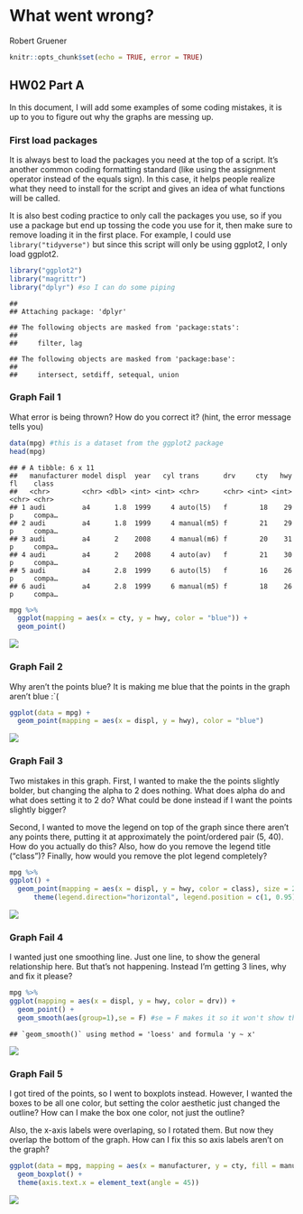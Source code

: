 What went wrong?
================
Robert Gruener

``` r
knitr::opts_chunk$set(echo = TRUE, error = TRUE)
```

## HW02 Part A

In this document, I will add some examples of some coding mistakes, it
is up to you to figure out why the graphs are messing up.

### First load packages

It is always best to load the packages you need at the top of a script.
It’s another common coding formatting standard (like using the
assignment operator instead of the equals sign). In this case, it helps
people realize what they need to install for the script and gives an
idea of what functions will be called.

It is also best coding practice to only call the packages you use, so if
you use a package but end up tossing the code you use for it, then make
sure to remove loading it in the first place. For example, I could use
`library("tidyverse")` but since this script will only be using ggplot2,
I only load ggplot2.

``` r
library("ggplot2")
library("magrittr") 
library("dplyr") #so I can do some piping
```

    ## 
    ## Attaching package: 'dplyr'

    ## The following objects are masked from 'package:stats':
    ## 
    ##     filter, lag

    ## The following objects are masked from 'package:base':
    ## 
    ##     intersect, setdiff, setequal, union

### Graph Fail 1

What error is being thrown? How do you correct it? (hint, the error
message tells you)

``` r
data(mpg) #this is a dataset from the ggplot2 package
head(mpg)
```

    ## # A tibble: 6 x 11
    ##   manufacturer model displ  year   cyl trans      drv     cty   hwy fl    class 
    ##   <chr>        <chr> <dbl> <int> <int> <chr>      <chr> <int> <int> <chr> <chr> 
    ## 1 audi         a4      1.8  1999     4 auto(l5)   f        18    29 p     compa…
    ## 2 audi         a4      1.8  1999     4 manual(m5) f        21    29 p     compa…
    ## 3 audi         a4      2    2008     4 manual(m6) f        20    31 p     compa…
    ## 4 audi         a4      2    2008     4 auto(av)   f        21    30 p     compa…
    ## 5 audi         a4      2.8  1999     6 auto(l5)   f        16    26 p     compa…
    ## 6 audi         a4      2.8  1999     6 manual(m5) f        18    26 p     compa…

``` r
mpg %>% 
  ggplot(mapping = aes(x = cty, y = hwy, color = "blue")) +
  geom_point()
```

![](HW02_A_Graph-Fails_files/figure-gfm/unnamed-chunk-1-1.png)<!-- -->

### Graph Fail 2

Why aren’t the points blue? It is making me blue that the points in the
graph aren’t blue :\`(

``` r
ggplot(data = mpg) + 
  geom_point(mapping = aes(x = displ, y = hwy), color = "blue")
```

![](HW02_A_Graph-Fails_files/figure-gfm/unnamed-chunk-2-1.png)<!-- -->

### Graph Fail 3

Two mistakes in this graph. First, I wanted to make the the points
slightly bolder, but changing the alpha to 2 does nothing. What does
alpha do and what does setting it to 2 do? What could be done instead if
I want the points slightly bigger?

Second, I wanted to move the legend on top of the graph since there
aren’t any points there, putting it at approximately the point/ordered
pair (5, 40). How do you actually do this? Also, how do you remove the
legend title (“class”)? Finally, how would you remove the plot legend
completely?

``` r
mpg %>% 
ggplot() + 
  geom_point(mapping = aes(x = displ, y = hwy, color = class), size = 2)+  
      theme(legend.direction="horizontal", legend.position = c(1, 0.95), legend.justification = c("right", "top"), legend.title =element_blank() ) # + theme(legend.position = "none")
```

![](HW02_A_Graph-Fails_files/figure-gfm/unnamed-chunk-3-1.png)<!-- -->

### Graph Fail 4

I wanted just one smoothing line. Just one line, to show the general
relationship here. But that’s not happening. Instead I’m getting 3
lines, why and fix it please?

``` r
mpg %>% 
ggplot(mapping = aes(x = displ, y = hwy, color = drv)) + 
  geom_point() + 
  geom_smooth(aes(group=1),se = F) #se = F makes it so it won't show the error in the line of fit
```

    ## `geom_smooth()` using method = 'loess' and formula 'y ~ x'

![](HW02_A_Graph-Fails_files/figure-gfm/unnamed-chunk-4-1.png)<!-- -->

### Graph Fail 5

I got tired of the points, so I went to boxplots instead. However, I
wanted the boxes to be all one color, but setting the color aesthetic
just changed the outline? How can I make the box one color, not just the
outline?

Also, the x-axis labels were overlaping, so I rotated them. But now they
overlap the bottom of the graph. How can I fix this so axis labels
aren’t on the
graph?

``` r
ggplot(data = mpg, mapping = aes(x = manufacturer, y = cty, fill = manufacturer)) + 
  geom_boxplot() + 
  theme(axis.text.x = element_text(angle = 45))
```

![](HW02_A_Graph-Fails_files/figure-gfm/unnamed-chunk-5-1.png)<!-- -->
